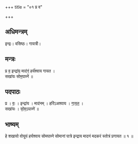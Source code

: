 +++
title = "०१ प्र व"

+++
## अधिमन्त्रम्
इन्द्रः। वसिष्ठः। गायत्री।

## मन्त्रः
प्र व॒ इन्द्रा॑य॒ माद॑नं॒ हर्य॑श्वाय गायत ।  
सखा॑यः सोम॒पाव्ने॑ ॥

## पदपाठः
प्र । वः॒ । इन्द्रा॑य । माद॑नम् । हरि॑ऽअश्वाय । गा॒य॒त॒ ।  
सखा॑यः । सो॒म॒ऽपाव्ने॑ ॥

## भाष्यम्
हे शखायो वोयूयं हर्यश्वाय सोमपाव्ने सोमानां पात्रे इन्द्राय मादनं मदकरं स्तोत्रं प्रगायत ॥ १ ॥
